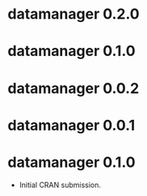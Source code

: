 # datamanager 0.2.0

# datamanager 0.1.0

# datamanager 0.0.2

# datamanager 0.0.1

# datamanager 0.1.0

* Initial CRAN submission.
